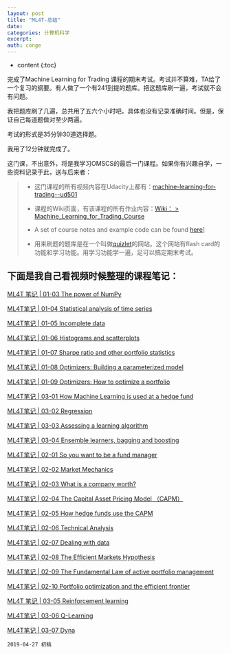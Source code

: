 ```yaml
---
layout: post
title: "ML4T-总结"
date:
categories: 计算机科学
excerpt:
auth: conge
---
```

* content
{:toc}

完成了Machine Learning for Trading 课程的期末考试。考试并不算难，TA给了一个复习的纲要。有人做了一个有241到提的题库。把这题库刷一遍，考试就不会有问题。

我把题库刷了几遍，总共用了五六个小时吧。具体也没有记录准确时间。但是，保证自己每道题做对至少两遍。

考试的形式是35分钟30道选择题。

我用了12分钟就完成了。

这门课，不出意外，将是我学习OMSCS的最后一门课程。如果你有兴趣自学，一些资料记录于此，送与后来者：

 > * 这门课程的所有视频内容在Udacity上都有：[machine-learning-for-trading--ud501](https://www.udacity.com/course/machine-learning-for-trading--ud501)
> 
> * 课程的Wiki页面，有该课程的所有作业内容：[Wiki： > Machine_Learning_for_Trading_Course](https://quantsoftware.gatech.edu/Machine_Learning_for_Trading_Course)
> * A set of course notes and example code can be found [here](http://quantsoftware.gatech.edu/images/ML4TNotes2016.zip)]
> * 用来刷题的题库是在一个叫做[quizlet](https://quizlet.com/348217964/ml4t-questions-4-rating-3-votes-flash-cards/)的网站。这个网站有flash card的功能和学习功能。用学习功能学一遍，足可以搞定期末考试。


## 下面是我自己看视频时候整理的课程笔记：

[ML4T 笔记 | 01-03 The power of NumPy](https://www.jianshu.com/p/783a00e143f1)

[ML4T笔记 | 01-04 Statistical analysis of time series](https://www.jianshu.com/p/a316237a8164)

[ML4T笔记 | 01-05 Incomplete data](https://www.jianshu.com/p/824e2e4a80f9)

[ML4T笔记 | 01-06 Histograms and scatterplots](https://www.jianshu.com/p/23e6c1c4d264)

[ML4T笔记 | 01-07 Sharpe ratio and other portfolio statistics](https://www.jianshu.com/p/6a9f92deb556)

[ML4T笔记 | 01-08 Optimizers: Building a parameterized model](https://www.jianshu.com/p/32dc74a2f37f)

[ML4T笔记 | 01-09 Optimizers: How to optimize a portfolio](https://www.jianshu.com/p/13dacee0ec35)

[ML4T笔记 | 03-01 How Machine Learning is used at a hedge fund](https://www.jianshu.com/p/105cc7fa90d8)

[ML4T笔记 | 03-02 Regression](https://www.jianshu.com/p/8ce77a53cac8)

[ML4T笔记 | 03-03 Assessing a learning algorithm](https://www.jianshu.com/p/c63180caffc7)

[ML4T笔记 | 03-04 Ensemble learners, bagging and boosting](https://www.jianshu.com/p/1a12b840aec8)

[ML4T笔记 | 02-01 So you want to be a fund manager](https://www.jianshu.com/p/8bdef9606bb4)

[ML4T笔记 | 02-02 Market Mechanics](https://www.jianshu.com/p/0391fe94232d)

[ML4T笔记 | 02-03 What is a company worth?](https://www.jianshu.com/p/34890a48f1cc)

[ML4T笔记 | 02-04 The Capital Asset Pricing Model （CAPM）](https://www.jianshu.com/p/659d59615a42)

[ML4T笔记 | 02-05 How hedge funds use the CAPM](https://www.jianshu.com/p/3d613e72c68c)

[ML4T笔记 | 02-06 Technical Analysis](https://www.jianshu.com/p/02d5c3bb8dfa)

[ML4T笔记 | 02-07 Dealing with data](https://www.jianshu.com/p/8f65c9532c18)

[ML4T笔记 | 02-08 The Efficient Markets Hypothesis](https://www.jianshu.com/p/5ef8de15a9ee)

[ML4T笔记 | 02-09 The Fundamental Law of active portfolio management](https://www.jianshu.com/p/31aa9d72890a)

[ML4T笔记 | 02-10 Portfolio optimization and the efficient frontier](https://www.jianshu.com/p/bf2ad913b43d)

[ML4T 笔记 | 03-05 Reinforcement learning](https://www.jianshu.com/p/5c9e5aafe016)

[ML4T笔记 | 03-06 Q-Learning](https://www.jianshu.com/p/e0eb418b68ff)

[ML4T笔记 | 03-07 Dyna](https://www.jianshu.com/p/141767d72b1d)

```
2019-04-27 初稿
```
